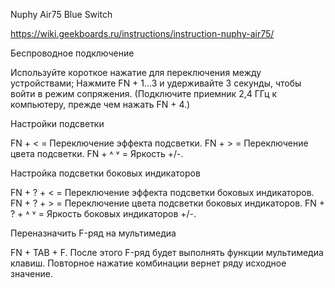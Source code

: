 
Nuphy Air75 Blue Switch


https://wiki.geekboards.ru/instructions/instruction-nuphy-air75/

 Беспроводное подключение

Используйте короткое нажатие для переключения между устройствами;
Нажмите FN + 1…3 и удерживайте 3 секунды, чтобы войти в режим сопряжения.
(Подключите приемник 2,4 ГГц к компьютеру, прежде чем нажать FN + 4.)


 Настройки подсветки

FN + < = Переключение эффекта подсветки.
FN + > = Переключение цвета подсветки.
FN + ˄ ˅ = Яркость +/-.

 Настройка подсветки боковых индикаторов

FN + ? + < = Переключение эффекта подсветки боковых индикаторов.
FN + ? + > = Переключение цвета подсветки боковых индикаторов.
FN + ? + ˄ ˅ = Яркость боковых индикаторов +/-.

 Переназначить F-ряд на мультимедиа

FN + TAB + F. После этого F-ряд будет выполнять функции мультимедиа клавиш. Повторное нажатие комбинации вернет ряду исходное значение.